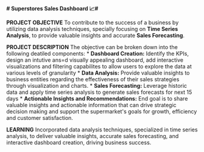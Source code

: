 **# Superstores Sales Dashboard 📈#**

**PROJECT OBJECTIVE**
     To contribute to the success of a business by utilizing data analysis techniques, specially focusing on **Time Series Analysis**, to provide valuable insights and accurate **Sales Forecasting**.

**PROJECT DESCRIPTION**
      The objective can be broken down into the following deatiled components:
      * **Dashboard Creation:**
           Identify the KPIs, design an intutive ans=d visually appealing dashboard, add interactive visualizations and filtering capabilites to allow users to explore the data at various levels of granularity
      * **Data Analysis:**
            Provide valuable insights to business entities regarding the effectiveness of their sales strategies through visualization and charts.
      * **Sales Forecasting:**
             Leverage historic data and apply time series analysis to generate sales forecasts for next 15 days
      * **Actionable Insights and Recommendations:**
             End goal is to share valuable insights and actionable information that can drive strategic decision making and support the supermarket's goals for growth, efficiency and customer satisfaction.

**LEARNING**
     Incorporated data analysis techniques, specialized in time series analysis, to deliver valuable insights, accurate sales forecasting, and interactive dashboard creation, driving business success.
